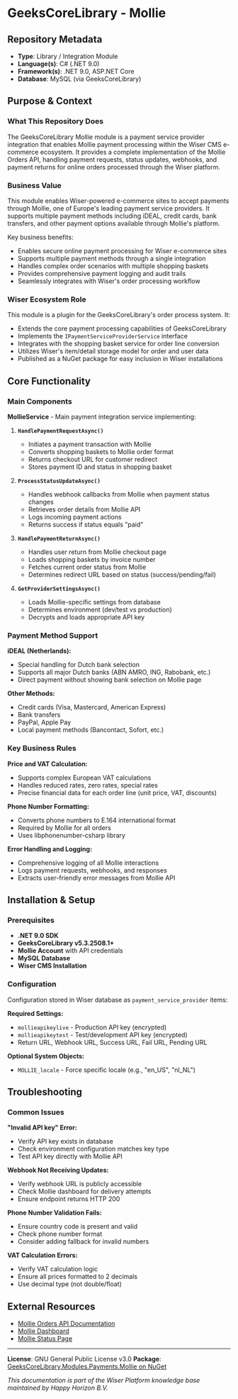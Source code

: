 # GeeksCoreLibrary - Mollie

## Repository Metadata
- **Type**: Library / Integration Module
- **Language(s)**: C# (.NET 9.0)
- **Framework(s)**: .NET 9.0, ASP.NET Core
- **Database**: MySQL (via GeeksCoreLibrary)

## Purpose & Context

### What This Repository Does
The GeeksCoreLibrary Mollie module is a payment service provider integration that enables Mollie payment processing within the Wiser CMS e-commerce ecosystem. It provides a complete implementation of the Mollie Orders API, handling payment requests, status updates, webhooks, and payment returns for online orders processed through the Wiser platform.

### Business Value
This module enables Wiser-powered e-commerce sites to accept payments through Mollie, one of Europe's leading payment service providers. It supports multiple payment methods including iDEAL, credit cards, bank transfers, and other payment options available through Mollie's platform.

Key business benefits:
- Enables secure online payment processing for Wiser e-commerce sites
- Supports multiple payment methods through a single integration
- Handles complex order scenarios with multiple shopping baskets
- Provides comprehensive payment logging and audit trails
- Seamlessly integrates with Wiser's order processing workflow

### Wiser Ecosystem Role
This module is a plugin for the GeeksCoreLibrary's order process system. It:
- Extends the core payment processing capabilities of GeeksCoreLibrary
- Implements the `IPaymentServiceProviderService` interface
- Integrates with the shopping basket service for order line conversion
- Utilizes Wiser's item/detail storage model for order and user data
- Published as a NuGet package for easy inclusion in Wiser installations

## Core Functionality

### Main Components

**MollieService** - Main payment integration service implementing:

1. **`HandlePaymentRequestAsync()`**
   - Initiates a payment transaction with Mollie
   - Converts shopping baskets to Mollie order format
   - Returns checkout URL for customer redirect
   - Stores payment ID and status in shopping basket

2. **`ProcessStatusUpdateAsync()`**
   - Handles webhook callbacks from Mollie when payment status changes
   - Retrieves order details from Mollie API
   - Logs incoming payment actions
   - Returns success if status equals "paid"

3. **`HandlePaymentReturnAsync()`**
   - Handles user return from Mollie checkout page
   - Loads shopping baskets by invoice number
   - Fetches current order status from Mollie
   - Determines redirect URL based on status (success/pending/fail)

4. **`GetProviderSettingsAsync()`**
   - Loads Mollie-specific settings from database
   - Determines environment (dev/test vs production)
   - Decrypts and loads appropriate API key

### Payment Method Support

**iDEAL (Netherlands):**
- Special handling for Dutch bank selection
- Supports all major Dutch banks (ABN AMRO, ING, Rabobank, etc.)
- Direct payment without showing bank selection on Mollie page

**Other Methods:**
- Credit cards (Visa, Mastercard, American Express)
- Bank transfers
- PayPal, Apple Pay
- Local payment methods (Bancontact, Sofort, etc.)

### Key Business Rules

**Price and VAT Calculation:**
- Supports complex European VAT calculations
- Handles reduced rates, zero rates, special rates
- Precise financial data for each order line (unit price, VAT, discounts)

**Phone Number Formatting:**
- Converts phone numbers to E.164 international format
- Required by Mollie for all orders
- Uses libphonenumber-csharp library

**Error Handling and Logging:**
- Comprehensive logging of all Mollie interactions
- Logs payment requests, webhooks, and responses
- Extracts user-friendly error messages from Mollie API

## Installation & Setup

### Prerequisites
- **.NET 9.0 SDK**
- **GeeksCoreLibrary v5.3.2508.1+**
- **Mollie Account** with API credentials
- **MySQL Database**
- **Wiser CMS Installation**

### Configuration

Configuration stored in Wiser database as `payment_service_provider` items:

**Required Settings:**
- `mollieapikeylive` - Production API key (encrypted)
- `mollieapikeytest` - Test/development API key (encrypted)
- Return URL, Webhook URL, Success URL, Fail URL, Pending URL

**Optional System Objects:**
- `MOLLIE_locale` - Force specific locale (e.g., "en_US", "nl_NL")

## Troubleshooting

### Common Issues

**"Invalid API key" Error:**
- Verify API key exists in database
- Check environment configuration matches key type
- Test API key directly with Mollie API

**Webhook Not Receiving Updates:**
- Verify webhook URL is publicly accessible
- Check Mollie dashboard for delivery attempts
- Ensure endpoint returns HTTP 200

**Phone Number Validation Fails:**
- Ensure country code is present and valid
- Check phone number format
- Consider adding fallback for invalid numbers

**VAT Calculation Errors:**
- Verify VAT calculation logic
- Ensure all prices formatted to 2 decimals
- Use decimal type (not double/float)

## External Resources

- [Mollie Orders API Documentation](https://docs.mollie.com/reference/v2/orders-api/overview)
- [Mollie Dashboard](https://www.mollie.com/dashboard)
- [Mollie Status Page](https://status.mollie.com/)

---

**License**: GNU General Public License v3.0
**Package**: [GeeksCoreLibrary.Modules.Payments.Mollie on NuGet](https://www.nuget.org/packages/GeeksCoreLibrary.Modules.Payments.Mollie/)

*This documentation is part of the Wiser Platform knowledge base maintained by Happy Horizon B.V.*

